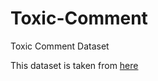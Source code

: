 # Toxic-Comment
Toxic Comment Dataset

This dataset is taken from [here](https://www.kaggle.com/c/jigsaw-toxic-comment-classification-challenge)
